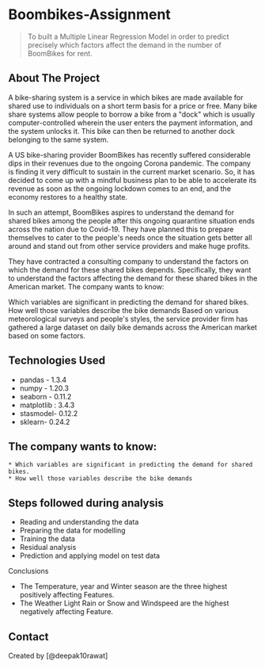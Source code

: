 # Boombikes-Assignment
> To built a Multiple Linear Regression Model in order to predict precisely which factors affect the demand in the number of BoomBikes for rent.

## About The Project
A bike-sharing system is a service in which bikes are made available for shared use to individuals on a short term basis for a price or free. Many bike share systems allow people to borrow a bike from a "dock" which is usually computer-controlled wherein the user enters the payment information, and the system unlocks it. This bike can then be returned to another dock belonging to the same system.

A US bike-sharing provider BoomBikes has recently suffered considerable dips in their revenues due to the ongoing Corona pandemic. The company is finding it very difficult to sustain in the current market scenario. So, it has decided to come up with a mindful business plan to be able to accelerate its revenue as soon as the ongoing lockdown comes to an end, and the economy restores to a healthy state.

In such an attempt, BoomBikes aspires to understand the demand for shared bikes among the people after this ongoing quarantine situation ends across the nation due to Covid-19. They have planned this to prepare themselves to cater to the people's needs once the situation gets better all around and stand out from other service providers and make huge profits.

They have contracted a consulting company to understand the factors on which the demand for these shared bikes depends. Specifically, they want to understand the factors affecting the demand for these shared bikes in the American market. The company wants to know:

Which variables are significant in predicting the demand for shared bikes.
How well those variables describe the bike demands
Based on various meteorological surveys and people's styles, the service provider firm has gathered a large dataset on daily bike demands across the American market based on some factors.


## Technologies Used
-  pandas - 1.3.4
-  numpy - 1.20.3
-  seaborn - 0.11.2
-  matplotlib : 3.4.3
-  stasmodel- 0.12.2
-  sklearn- 0.24.2


## The company wants to know:

    * Which variables are significant in predicting the demand for shared bikes.
    * How well those variables describe the bike demands
    

## Steps followed during analysis
-  Reading and understanding the data
-  Preparing the data for modelling
-  Training the data
-  Residual analysis
-  Prediction and applying model on test data


Conclusions
-  The Temperature, year and Winter season are the three highest positively affecting Features.
-  The Weather Light Rain or Snow and Windspeed are the highest negatively affecting Feature.


## Contact
Created by [@deepak10rawat]
